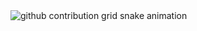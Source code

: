 <picture>
  <source
    media="(prefers-color-scheme: dark)"
    srcset="https://raw.githubusercontent.com/7diegojr/7diegojr/output/github-contribution-grid-snake-dark.svg"
  />
  <source
    media="(prefers-color-scheme: light)"
    srcset="https://raw.githubusercontent.com/7diegojr/7diegojr/output/github-contribution-grid-snake-dark.svg"
  />
  <img
    alt="github contribution grid snake animation"
    src="https://raw.githubusercontent.com/7diegojr/7diegojr/output/github-contribution-grid-snake-dark.svg"
  />
</picture
